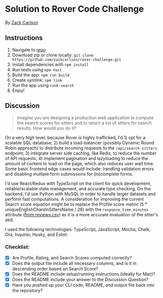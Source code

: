 # Solution to Rover Code Challenge

By [Zack Carlson](mailto:zackt.carlson@gmail.com)

## Instructions

1. Navigate to [repo](https://github.com/zackcarlson/rover-challenge)
2. Download zip or clone locally: `git clone https://github.com/zackcarlson/rover-challenge.git` 
3. Install dependencies with `npm install`
4. Run tests using `npm test`
5. Build the app: `npm run build`
6. Create symlink: `npm link`
7. Run the app using `rank-search`
8. Enjoy!

## Discussion

> Imagine you are designing a production web application to compute the search scores for sitters and to return a list of sitters for search results. How would you do it?

On a very high level, because Rover is highly trafficked, I'd 1) opt for a scalable SQL database; 2) build a load-balancer (possibly Dynamic Round Robin approach) to distribute incoming requests to the `/api/search-sitters` endpoint; 3) integrate server side caching, like Redis, to reduce the number of API requests; 4) implement pagination and lazyloading to reduce the amount of content to load on the page, which also reduces user wait time. Some basic frontend edge cases would include: handling validation errors and disabling multiple form submissions for (in)complete forms. 

I'd use React/Redux with TypeScript on the client for quick development, reliable/scalable state management, and accurate type checking. On the backend, I'd use Python with MySQL in order to handle larger datasets and perform fast computations. A consideration for improving the current Search score equation might be to replace the Profile score metric (5 * uniqueEnglishCharsInSittersName / 26) with the `response_time_minutes` attribute ([from reviews.csv](src/models/reviews.csv)) as it is a more accurate evaluation of the sitter's skill. 

I used the following technologies: TypeScript, JavaScript, Mocha, Chalk, Ora, Inquirer, Husky, and Eslint.

### Checklist:
- [x] Are Profile, Rating, and Search Scores computed correctly?
- [x] Does the output file include all necessary columns, and is it in descending order based on Search Score? 
- [x] Does the README include setup/running instructions (ideally for Mac)?
- [x] Does the README include your answer to the Discussion Question?
- [x] Have you pushed up your CLI code, README, and output file back into the repository? 